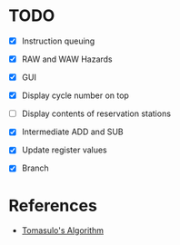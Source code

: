 # TODO

- [x] Instruction queuing
- [x] RAW and WAW Hazards
- [x] GUI
- [x] Display cycle number on top
- [ ] Display contents of reservation stations
- [x] Intermediate ADD and SUB
- [x] Update register values
- [x] Branch


# References

- [Tomasulo's Algorithm](https://youtu.be/zS9ngvUQPNM?si=Lw0w9rYK_mcVl_oT)